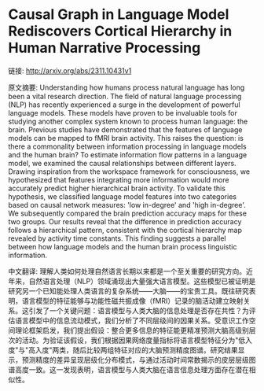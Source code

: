 # Causal Graph in Language Model Rediscovers Cortical Hierarchy in Human Narrative Processing

链接: http://arxiv.org/abs/2311.10431v1

原文摘要:
Understanding how humans process natural language has long been a vital
research direction. The field of natural language processing (NLP) has recently
experienced a surge in the development of powerful language models. These
models have proven to be invaluable tools for studying another complex system
known to process human language: the brain. Previous studies have demonstrated
that the features of language models can be mapped to fMRI brain activity. This
raises the question: is there a commonality between information processing in
language models and the human brain? To estimate information flow patterns in a
language model, we examined the causal relationships between different layers.
Drawing inspiration from the workspace framework for consciousness, we
hypothesized that features integrating more information would more accurately
predict higher hierarchical brain activity. To validate this hypothesis, we
classified language model features into two categories based on causal network
measures: 'low in-degree' and 'high in-degree'. We subsequently compared the
brain prediction accuracy maps for these two groups. Our results reveal that
the difference in prediction accuracy follows a hierarchical pattern,
consistent with the cortical hierarchy map revealed by activity time constants.
This finding suggests a parallel between how language models and the human
brain process linguistic information.

中文翻译:
理解人类如何处理自然语言长期以来都是一个至关重要的研究方向。近年来，自然语言处理（NLP）领域涌现出大量强大语言模型。这些模型已被证明是研究另一个已知能处理人类语言的复杂系统——大脑——的宝贵工具。既往研究表明，语言模型的特征能够与功能性磁共振成像（fMRI）记录的脑活动建立映射关系。这引发了一个关键问题：语言模型与人类大脑的信息处理是否存在共性？为评估语言模型中的信息流动模式，我们分析了不同层级间的因果关系。受意识工作空间理论框架启发，我们提出假设：整合更多信息的特征能更精准预测大脑高级别层次的活动。为验证该假设，我们根据因果网络度量指标将语言模型特征分为"低入度"与"高入度"两类，随后比较两组特征对应的大脑预测精度图谱。研究结果显示，预测精度的差异呈现层级化分布模式，与通过活动时间常数揭示的皮层层级图谱高度一致。这一发现表明，语言模型与人类大脑在语言信息处理方面存在潜在相似性。

